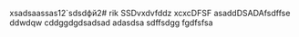 xsadsaassas12`sdsdфй2# rik
SSDvxdvfddz
xcxcDFSF
asaddDSADAfsdffse
ddwdqw
cddggdgdsadsad
adasdsa
sdffsdgg
fgdfsfsa
